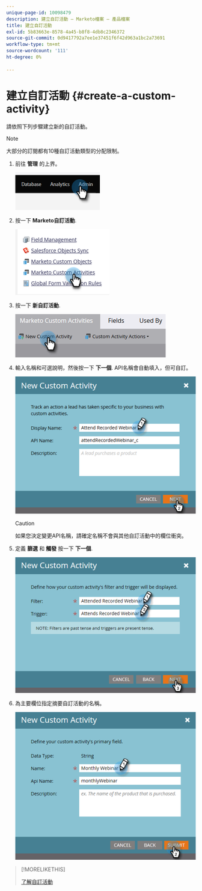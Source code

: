 ```yaml
---
unique-page-id: 10098479
description: 建立自訂活動 — Marketo檔案 — 產品檔案
title: 建立自訂活動
exl-id: 5b83663e-8578-4a45-b8f8-4db8c2346372
source-git-commit: 0d9417792a7ee1e37451f6f42d963a1bc2a73691
workflow-type: tm+mt
source-wordcount: '111'
ht-degree: 0%

---
```


# 建立自訂活動 {#create-a-custom-activity}

請依照下列步驟建立新的自訂活動。

>[!NOTE]
>
>大部分的訂閱都有10種自訂活動類型的分配限制。

1. 前往 **管理** 的上界。

   ![](assets/create-a-custom-activity-1.png)

1. 按一下 **Marketo自訂活動**.

   ![](assets/create-a-custom-activity-2.png)

1. 按一下 **新自訂活動**.

   ![](assets/create-a-custom-activity-3.png)

1. 輸入名稱和可選說明，然後按一下 **下一個**. API名稱會自動填入，但可自訂。

   ![](assets/create-a-custom-activity-4.png)

   >[!CAUTION]
   >
   >如果您決定變更API名稱，請確定名稱不會與其他自訂活動中的欄位衝突。

1. 定義 **篩選** 和 **觸發** 按一下 **下一個**.

   ![](assets/create-a-custom-activity-5.png)

1. 為主要欄位指定摘要自訂活動的名稱。

   ![](assets/create-a-custom-activity-6.png)

>[!MORELIKETHIS]
>
>[了解自訂活動](/help/marketo/product-docs/administration/marketo-custom-activities/understanding-custom-activities.md)

